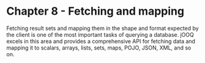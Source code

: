# Chapter 8 - Fetching and mapping

Fetching result sets and mapping them in the shape and format expected by the client is one of the most important tasks of querying a database. jOOQ excels in this area and provides a comprehensive API for fetching data and mapping it to scalars, arrays, lists, sets, maps, POJO, JSON, XML, and so on. 

